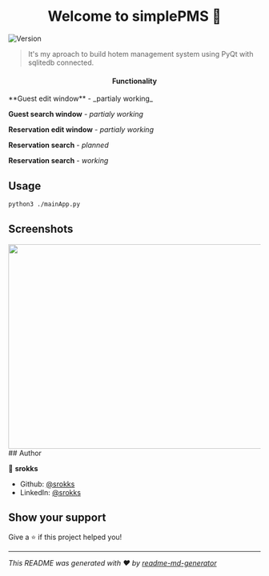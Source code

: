 <h1 align="center">Welcome to simplePMS 👋</h1>
<p>
  <img alt="Version" src="https://img.shields.io/badge/version-0.1-blue.svg?cacheSeconds=2592000" />
</p>

> It's my aproach to build hotem management system using PyQt with sqlitedb connected.
> 
<h4 align="center">Functionality</h4>
**Guest edit window** - _partialy working_

**Guest search window** - _partialy working_

**Reservation edit window** - _partialy working_

**Reservation search** - _planned_

**Reservation search** - _working_

## Usage

```sh
python3 ./mainApp.py
```

## Screenshots
<img src="https://db3pap003files.storage.live.com/y4mwRlThpfrWqFcvLkdmxAFJPv4L20S8BV2IFc88OLBoVk6brEri4g1fRmLxCmcjBiNir75oNP0pwtX-bPP4X3rSQprCPoM7UyCx9tZxdy78VyMrHGp3x8DyMGZMEDeOhInxaO4Z-sUBYiPzrcPh6Hezmw-3kwbGSYBcH2Pcs4tEsbvNNOqLXwZXEWkQ8eHXCXr?width=660&height=409&cropmode=none" width="660" height="409" />
## Author

👤 **srokks**

* Github: [@srokks](https://github.com/srokks)
* LinkedIn: [@srokks](https://linkedin.com/in/srokks)

## Show your support

Give a ⭐️ if this project helped you!

***
_This README was generated with ❤️ by [readme-md-generator](https://github.com/kefranabg/readme-md-generator)_